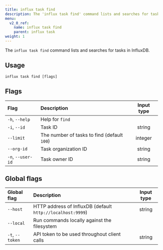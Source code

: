 ```yaml
---
title: influx task find
description: The 'influx task find' command lists and searches for tasks in InfluxDB.
menu:
  v2_0_ref:
    name: influx task find
    parent: influx task
weight: 1
---
```


The `influx task find` command lists and searches for tasks in InfluxDB.

## Usage
```
influx task find [flags]
```

## Flags
| Flag              | Description                                 | Input type  |
|:----              |:-----------                                 |:----------: |
| `-h`, `--help`    | Help for `find`                             |             |
| `-i`, `--id`      | Task ID                                     | string      |
| `--limit`         | The number of tasks to find (default `100`) | integer     |
| `--org-id`        | Task organization ID                        | string      |
| `-n`, `--user-id` | Task owner ID                               | string      |

## Global flags
| Global flag     | Description                                                | Input type |
|:-----------     |:-----------                                                |:----------:|
| `--host`        | HTTP address of InfluxDB (default `http://localhost:9999`) | string     |
| `--local`       | Run commands locally against the filesystem                |            |
| `-t`, `--token` | API token to be used throughout client calls               | string     |
